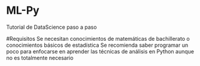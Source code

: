 # ML-Py
Tutorial de DataScience paso a paso

#Requisitos
Se necesitan conocimientos de matemáticas de bachillerato o conocimientos básicos de estadística
Se recomienda saber programar un poco para enfocarse en aprender las técnicas de análisis en Python aunque no es totalmente necesario
